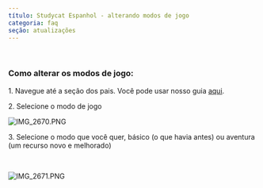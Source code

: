 ```yaml
---
título: Studycat Espanhol - alterando modos de jogo
categoria: faq
seção: atualizações
---
```

 

### **Como alterar os modos de jogo:**

1\. Navegue até a seção dos pais. Você pode usar nosso guia [aqui](https://help.Studycat.com/hc/en-us/articles/34518228622105/preview/eyJhbGciOiJIUzI1NiJ9.eyJpZCI6MzQ1MTgyMjg2MjIxMDUsImV4cCI6MTcyMDQxMDgxN30.7hW1u2Miesjcs2XqDuBHBNv7tBPGmmhqN4EJUGeGWJE).

2\. Selecione o modo de jogo

![IMG_2670.PNG](https://help.Studycat.com/hc/article_attachments/34771475427225)

3\. Selecione o modo que você quer, básico (o que havia antes) ou aventura (um recurso novo e melhorado)

 

![IMG_2671.PNG](https://help.Studycat.com/hc/article_attachments/34771498307353)